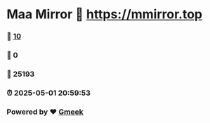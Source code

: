 # Maa Mirror :link: https://mmirror.top 
### :page_facing_up: [10](https://mmirror.top/tag.html) 
### :speech_balloon: 0 
### :hibiscus: 25193 
### :alarm_clock: 2025-05-01 20:59:53 
### Powered by :heart: [Gmeek](https://github.com/Meekdai/Gmeek)
